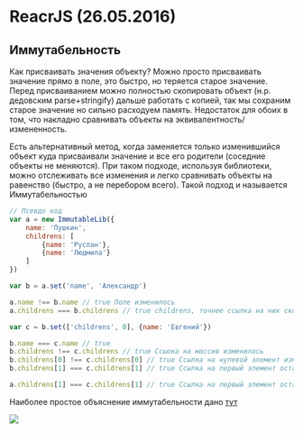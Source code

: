 # ReacrJS (26.05.2016)

## Иммутабельность
Как присваивать значения объекту?
Можно просто присваивать значение прямо в поле, это быстро, но теряется старое значение. Перед присваиванием можно полностью скопировать объект (н.р. дедовским parse+stringify) дальше работать с копией, так мы сохраним старое значение но сильно расходуем память. Недостаток для обоих в том, что накладно сравнивать объекты на эквивалентность/измененность.

Есть альтернативный метод, когда заменяется только изменившийся объект куда присваивали значение и все его родители (соседние объекты не меняются). При таком подходе, используя библиотеки, можно отслеживать все изменения и легко сравнивать объекты на равенство (быстро, а не перебором всего). Такой подход и называется Иммутабельностью

```js
// Псевдо код
var a = new ImmutableLib({
    name: 'Пушкин',
    childrens: [
        {name: 'Руслан'},
        {name: 'Людмила'}
    ]
})

var b = a.set('name', 'Александр')

a.name !== b.name // true Поле изменилось
a.childrens === b.childrens // true childrens, точнее ссылка на них скопировалась

var c = b.set(['childrens', 0], {name: 'Евгений'})

b.name === c.name // true
b.childrens !== c.childrens // true Ссыока на массив изменилась
b.childrens[0] !== c.childrens[0] // true Ссылка на нулевой элемент изменилась
b.childrens[1] === c.childrens[1] // true Ссылка на первый элемент осталась прежней

a.childrens[1] === c.childrens[1] // true Ссылка на первый элемент осталась прежней даже в сравнении с оригинальным объектом
```
    
Наиболее простое объяснение иммутабельности дано [тут](https://habrahabr.ru/company/devexpress/blog/302118/)

[![](https://habrastorage.org/files/398/28d/e28/39828de284eb4d2ea17d61755e5493da.png)](https://habrahabr.ru/company/devexpress/blog/302118/)
